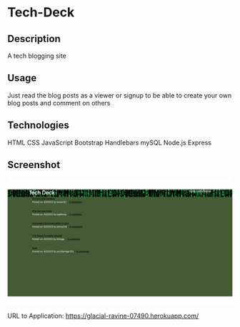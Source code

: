 # Tech-Deck

## Description
A tech blogging site 

## Usage
Just read the blog posts as a viewer or signup to be able to create your own blog posts and comment on others

## Technologies
HTML
CSS
JavaScript
Bootstrap
Handlebars
mySQL
Node.js
Express

## Screenshot
![tech-deck-screenshot](./public/images/tech-deck-screenshot.png)

URL to Application: https://glacial-ravine-07490.herokuapp.com/
